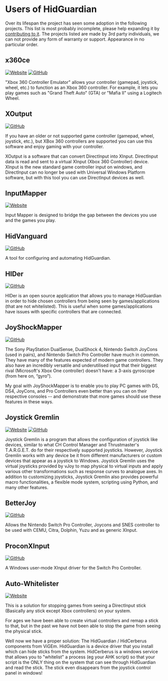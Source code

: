 # Users of HidGuardian

Over its lifespan the project has seen some adoption in the following projects. This list is most probably incomplete, please help expanding it by [contributing to it](https://github.com/ViGEm/ViGEm.github.io). The projects listed are made by 3rd party individuals, we can not provide any form of warranty or support. Appearance in no particular order.

## x360ce

[![Website](https://img.shields.io/badge/Website-yellowgreen?logo=html5)](https://www.x360ce.com/) [![GitHub](https://img.shields.io/badge/GitHub-yellowgreen?logo=github)](https://github.com/x360ce/x360ce)

"Xbox 360 Controller Emulator" allows your controller (gamepad, joystick, wheel, etc.) to function as an Xbox 360 controller. For example, it lets you play games such as "Grand Theft Auto" (GTA) or "Mafia II" using a Logitech Wheel.

## XOutput

[![GitHub](https://img.shields.io/badge/GitHub-yellowgreen?logo=github)](https://github.com/csutorasa/XOutput)

If you have an older or not supported game controller (gamepad, wheel, joystick, etc.), but XBox 360 controllers are supported you can use this software and enjoy gaming with your controller.

XOutput is a software that can convert DirectInput into XInput. DirectInput data is read and sent to a virtual XInput (Xbox 360 Controller) device. XInput is the new standard game controller input on windows, and DirectInput can no longer be used with Universal Windows Platform software, but with this tool you can use DirectInput devices as well.

## InputMapper

[![Website](https://img.shields.io/badge/Website-yellowgreen?logo=html5)](https://inputmapper.com/)

Input Mapper is designed to bridge the gap between the devices you use and the games you play.

## HidVanguard

[![GitHub](https://img.shields.io/badge/GitHub-yellowgreen?logo=github)](https://github.com/dixonte/HidVanguard)

A tool for configuring and automating HidGuardian.

## HIDer

[![GitHub](https://img.shields.io/badge/GitHub-yellowgreen?logo=github)](https://github.com/samehb/HIDer)

HIDer is an open source application that allows you to manage HidGuardian in order to hide chosen controllers from being seen by games/applications (that are not whitelisted). This is useful when some games/applications have issues with specific controllers that are connected.

## JoyShockMapper

[![GitHub](https://img.shields.io/badge/GitHub-yellowgreen?logo=github)](https://github.com/JibbSmart/JoyShockMapper)

The Sony PlayStation DualSense, DualShock 4, Nintendo Switch JoyCons (used in pairs), and Nintendo Switch Pro Controller have much in common. They have many of the features expected of modern game controllers. They also have an incredibly versatile and underutilised input that their biggest rival (Microsoft's Xbox One controller) doesn't have: a 3-axis gyroscope (from here on, “gyro”).

My goal with JoyShockMapper is to enable you to play PC games with DS, DS4, JoyCons, and Pro Controllers even better than you can on their respective consoles -- and demonstrate that more games should use these features in these ways.

## Joystick Gremlin

[![Website](https://img.shields.io/badge/Website-yellowgreen?logo=html5)](https://whitemagic.github.io/JoystickGremlin/) [![GitHub](https://img.shields.io/badge/GitHub-yellowgreen?logo=github)](https://github.com/WhiteMagic/JoystickGremlin)

Joystick Gremlin is a program that allows the configuration of joystick like devices, similar to what CH Control Manager and Thrustmaster's T.A.R.G.E.T. do for their respectively supported joysticks. However, Joystick Gremlin works with any device be it from different manufacturers or custom devices that appear as a joystick to Windows. Joystick Gremlin uses the virtual joysticks provided by vJoy to map physical to virtual inputs and apply various other transformations such as response curves to analogue axes. In addition to customizing joysticks, Joystick Gremlin also provides powerful macro functionalities, a flexible mode system, scripting using Python, and many other features.

## BetterJoy

[![GitHub](https://img.shields.io/badge/GitHub-yellowgreen?logo=github)](https://github.com/Davidobot/BetterJoy)

Allows the Nintendo Switch Pro Controller, Joycons and SNES controller to be used with CEMU, Citra, Dolphin, Yuzu and as generic XInput.

## ProconXInput

[![GitHub](https://img.shields.io/badge/GitHub-yellowgreen?logo=github)](https://github.com/MTCKC/ProconXInput)

A Windows user-mode XInput driver for the Switch Pro Controller.

## Auto-Whitelister

[![Website](https://img.shields.io/badge/Website-yellowgreen?logo=html5)](https://www.autohotkey.com/boards/viewtopic.php?t=34890)

This is a solution for stopping games from seeing a DirectInput stick (Basically any stick except Xbox controllers) on your system.

For ages we have been able to create virtual controllers and remap a stick to that, but in the past we have not been able to stop the game from seeing the physical stick.

Well now we have a proper solution: The HidGuardian / HidCerberus components from ViGEm. HidGuardian is a device driver that you install which can hide sticks from the system. HidCerberus is a windows service that allows you to "whitelist" a process (eg your AHK script) so that your script is the ONLY thing on the system that can see through HidGuardian and read the stick. The stick even disappears from the joystick control panel in windows!

